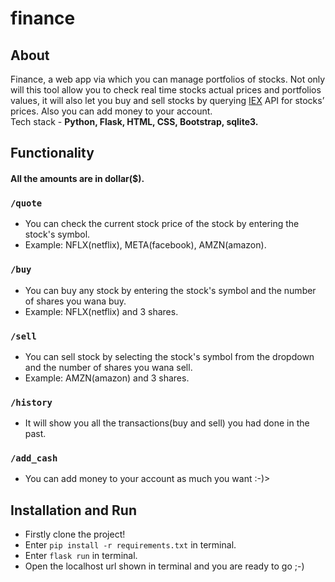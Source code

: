 # finance

## About
Finance, a web app via which you can manage portfolios of stocks. Not only will this tool allow you to check real time stocks actual prices and portfolios values, it will also let you buy and sell stocks by querying [IEX](https://iexcloud.io/) API for stocks’ prices. Also you can add money to your account.  
Tech stack - **Python, Flask, HTML, CSS, Bootstrap, sqlite3.**

## Functionality

#### All the amounts are in dollar($).

### ```/quote```
  - You can check the current stock price of the stock by entering the stock's symbol.
  - Example: NFLX(netflix), META(facebook), AMZN(amazon).
  
### ```/buy```
  - You can buy any stock by entering the stock's symbol and the number of shares you wana buy.
  - Example: NFLX(netflix) and 3 shares.
  
### ```/sell```
  - You can sell stock by selecting the stock's symbol from the dropdown and the number of shares you wana sell.
  - Example: AMZN(amazon) and 3 shares.
  
### ```/history```
  - It will show you all the transactions(buy and sell) you had done in the past.
  
### ```/add_cash```
  - You can add money to your account as much you want :-)>
  

## Installation and Run
- Firstly clone the project!
- Enter ```pip install -r requirements.txt``` in terminal.
- Enter ```flask run``` in terminal.
- Open the localhost url shown in terminal and you are ready to go ;-)
